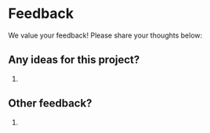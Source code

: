 # Feedback
We value your feedback! Please share your thoughts below:

## Any ideas for this project?
  1.


## Other feedback?
  1. 
